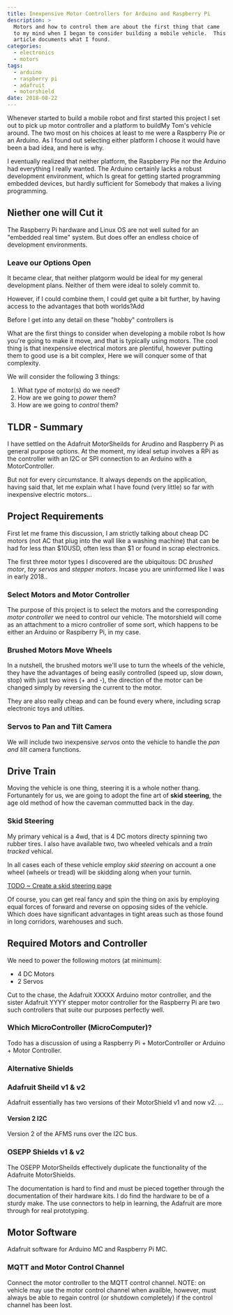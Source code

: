 ```yaml
---
title: Inexpensive Motor Controllers for Arduino and Raspberry Pi
description: >
  Motors and how to control them are about the first thing that came
  to my mind when I began to consider building a mobile vehicle.  This
  article documents what I found.
categories:
  - electronics
  - motors
tags:
  - arduino
  - raspberry pi
  - adafruit
  - motorshield
date: 2018-08-22
---
```


Whenever started to build a mobile robot and first started this
project I set out to pick up motor controller and a platform to
buildMy Tom's vehicle around. The two most on his choices at least to
me were a Raspberry Pie or an Arduino.  As I found out selecting
either platform I choose it would have been a bad idea, and here is
why. 
<!--more-->

I eventually realized that neither platform, the Raspberry Pie nor the
Arduino had everything I really wanted.  The Arduino certainly lacks a
robust development environment, which Is great for getting started
programming embedded devices, but hardly sufficient for Somebody that
makes a living programming.

## Niether one will Cut it

The Raspberry Pi hardware and Linux OS are not well suited for an
"embedded real time" system.  But does offer an endless choice of
development environments.

### Leave our Options Open

It became clear, that neither platgorm would be ideal for my general
development plans.  Neither of them were ideal to solely commit to.

However, if I could combine them, I could get quite a bit further, by
having access to the advantages that both worlds?Add


Before I get into any detail on these "hobby" controllers is




What are the first things to consider when developing a mobile robot
Is how you're going to make it move, and that is typically using
motors.  The cool thing is that inexpensive electrical motors are
plentiful, however putting them to good use is a bit complex, Here we
will conquer some of that complexity. 

We will consider the following 3 things:

1. What _type_ of motor(s) do we need?
2. How are we going to _power_ them?
3. How are we going to _control_ them?

## TLDR - Summary

I have settled on the Adafruit MotorSheilds for Arudino and Raspberry
Pi as general purpose options.  At the moment, my ideal setup involves
a RPi as the controller with an I2C or SPI connection to an Arduino
with a MotorController.

But not for every circumstance.  It always depends on the application,
having said that, let me explain what I have found (very little) so
far with inexpensive electric motors...

## Project Requirements

First let me frame this discussion, I am strictly talking about cheap
DC motors (not AC that plug into the wall like a washing machine) that
can be had for less than $10USD, often less than $1 or found in scrap
electronics.

The first three motor types I discovered are the ubiquitous: DC
_brushed motor_, _toy servos_ and _stepper motors_.  Incase you are
uninformed like I was in early 2018.. 

### Select Motors and Motor Controller

The purpose of this project is to select the motors and the
corresponding _motor controller_ we need to control our vehicle.  The
motorshield will come as an attachment to a micro controller of some
sort, which happens to be either an Arduino or Raspiberry Pi, in my
case.  

### Brushed Motors Move Wheels

In a nutshell, the brushed motors we'll use to turn the wheels of the
vehicle, they have the advantages of being easily controlled (speed
up, slow down, stop) with just two wires (+ and -), the direction
of the motor can be changed simply by reversing the current to the
motor. 

They are also really cheap and can be found every where, including
scrap electronic toys and utilties.

### Servos to Pan and Tilt Camera

We will include two inexpensive _servos_ onto the vehicle to handle
the _pan and tilt_ camera functions.

## Drive Train

Moving the vehicle is one thing, steering it is a whole nother
thang. Fortunantely for us, we are going to adopt the fine art of
**skid steering**, the age old method of how the caveman commutted
back in the day.

### Skid Steering

My primary vehical is a 4wd, that is 4 DC motors directy spinning two
rubber tires.  I also have available two, two wheeled vehicals and a
_train tracked_ vehical.

In all cases each of these vehicle employ _skid steering_ on account a
one wheel (wheels or tread) will be skidding along when your turnin. 

[TODO ~ Create a skid steering page](/todo/skid-steering)

Of course, you can get real fancy and spin the thing on axis by
employing equal forces of forward and reverse on opposing sides of the
vehicle.  Which does have significant advantages in tight areas such
as those found in long corridors, warehouses and such.

## Required Motors and Controller

We need to power the following motors (at minimum):

- 4 DC Motors
- 2 Servos

Cut to the chase, the Adafruit XXXXX Arduino motor controller, and the
sister Adafruit YYYY stepper motor controller for the Raspberry Pi are
two such controllers that suite our purposes perfectly well.

### Which MicroController (MicroComputer)?

Todo has a discussion of using a Raspberry Pi + MotorController or
Arduino + Motor Controller.

### Alternative Shields

### Adafruit Sheild v1 & v2

Adafruit essentially has two versions of their MotorShield v1 and now
v2. ...

#### Version 2 I2C

Version 2 of the AFMS runs over the I2C bus.

### OSEPP Shields v1 & v2

The OSEPP MotorSheilds effectively duplicate the functionality of the
Adafruite MotorShields.

The documentation is hard to find and must be pieced together through
the documentation of their hardware kits.  I do find the hardware to
be of a sturdy make.  The use connectors to help in learning, the
Adafruit are more through for real prototyping.


## Motor Software

Adafruit software for Arduino MC and Raspberry Pi MC.

### MQTT and Motor Control Channel

Connect the motor controller to the MQTT control channel.  NOTE: on
vehicle may use the motor control channel when availble, however, must
always be able to regain control (or shutdown completely) if the
control channel has been lost. 

